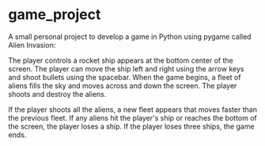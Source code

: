 # game_project

A small personal project to develop a game in Python using pygame called
Alien Invasion:

The player controls a rocket ship appears at the bottom center of the screen.
The player can move the ship left and right using the arrow keys and shoot
bullets using the spacebar. When the game begins, a fleet of aliens fills the
sky and moves across and down the screen. The player shoots and destroy the
aliens.

If the player shoots all the aliens, a new fleet appears that moves faster than
the previous fleet. If any aliens hit the player's ship or reaches the bottom
of the screen, the player loses a ship. If the player loses three ships, the
game ends.
